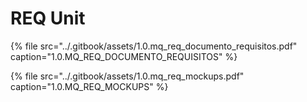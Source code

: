 # REQ Unit

{% file src="../.gitbook/assets/1.0.mq\_req\_documento\_requisitos.pdf" caption="1.0.MQ\_REQ\_DOCUMENTO\_REQUISITOS" %}

{% file src="../.gitbook/assets/1.0.mq\_req\_mockups.pdf" caption="1.0.MQ\_REQ\_MOCKUPS" %}




